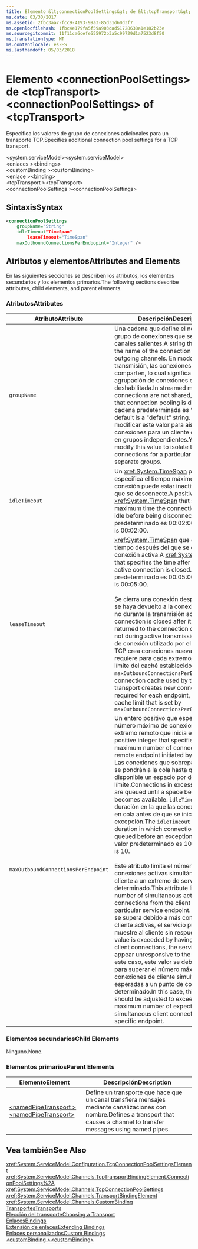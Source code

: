 ```yaml
---
title: Elemento &lt;connectionPoolSettings&gt; de &lt;tcpTransport&gt;
ms.date: 03/30/2017
ms.assetid: 2fbc3aa7-fcc9-4193-99a3-85d31d60d3f7
ms.openlocfilehash: 1fbc4e179fa5f59a903dad51728638a1e182b23e
ms.sourcegitcommit: 11f11ca6cefe555972b3a5c99729d1a7523d8f50
ms.translationtype: MT
ms.contentlocale: es-ES
ms.lasthandoff: 05/03/2018
---
```

# <a name="ltconnectionpoolsettingsgt-of-lttcptransportgt"></a><span data-ttu-id="8e66b-102">Elemento &lt;connectionPoolSettings&gt; de &lt;tcpTransport&gt;</span><span class="sxs-lookup"><span data-stu-id="8e66b-102">&lt;connectionPoolSettings&gt; of &lt;tcpTransport&gt;</span></span>
<span data-ttu-id="8e66b-103">Especifica los valores de grupo de conexiones adicionales para un transporte TCP.</span><span class="sxs-lookup"><span data-stu-id="8e66b-103">Specifies additional connection pool settings for a TCP transport.</span></span>  
  
 <span data-ttu-id="8e66b-104">\<system.serviceModel></span><span class="sxs-lookup"><span data-stu-id="8e66b-104">\<system.serviceModel></span></span>  
<span data-ttu-id="8e66b-105">\<enlaces ></span><span class="sxs-lookup"><span data-stu-id="8e66b-105">\<bindings></span></span>  
<span data-ttu-id="8e66b-106">\<customBinding ></span><span class="sxs-lookup"><span data-stu-id="8e66b-106">\<customBinding></span></span>  
<span data-ttu-id="8e66b-107">\<enlace ></span><span class="sxs-lookup"><span data-stu-id="8e66b-107">\<binding></span></span>  
<span data-ttu-id="8e66b-108">\<tcpTransport ></span><span class="sxs-lookup"><span data-stu-id="8e66b-108">\<tcpTransport></span></span>  
<span data-ttu-id="8e66b-109">\<connectionPoolSettings ></span><span class="sxs-lookup"><span data-stu-id="8e66b-109">\<connectionPoolSettings></span></span>  
  
## <a name="syntax"></a><span data-ttu-id="8e66b-110">Sintaxis</span><span class="sxs-lookup"><span data-stu-id="8e66b-110">Syntax</span></span>  
  
```xml  
<connectionPoolSettings  
    groupName="String"  
    idleTimeout"TimeSpan"  
        leaseTimeout="TimeSpan"  
    maxOutboundConnectionsPerEndpopint="Integer" />  
```  
  
## <a name="attributes-and-elements"></a><span data-ttu-id="8e66b-111">Atributos y elementos</span><span class="sxs-lookup"><span data-stu-id="8e66b-111">Attributes and Elements</span></span>  
 <span data-ttu-id="8e66b-112">En las siguientes secciones se describen los atributos, los elementos secundarios y los elementos primarios.</span><span class="sxs-lookup"><span data-stu-id="8e66b-112">The following sections describe attributes, child elements, and parent elements.</span></span>  
  
### <a name="attributes"></a><span data-ttu-id="8e66b-113">Atributos</span><span class="sxs-lookup"><span data-stu-id="8e66b-113">Attributes</span></span>  
  
|<span data-ttu-id="8e66b-114">Atributo</span><span class="sxs-lookup"><span data-stu-id="8e66b-114">Attribute</span></span>|<span data-ttu-id="8e66b-115">Descripción</span><span class="sxs-lookup"><span data-stu-id="8e66b-115">Description</span></span>|  
|---------------|-----------------|  
|`groupName`|<span data-ttu-id="8e66b-116">Una cadena que define el nombre del grupo de conexiones que se usa para canales salientes.</span><span class="sxs-lookup"><span data-stu-id="8e66b-116">A string that defines the name of the connection pool used for outgoing channels.</span></span> <span data-ttu-id="8e66b-117">En modo de transmisión, las conexiones no se comparten, lo cual significa que la agrupación de conexiones está deshabilitada.</span><span class="sxs-lookup"><span data-stu-id="8e66b-117">In streamed mode, connections are not shared, meaning that connection pooling is disabled.</span></span> <span data-ttu-id="8e66b-118">La cadena predeterminada es “default”.</span><span class="sxs-lookup"><span data-stu-id="8e66b-118">The default is a "default" string.</span></span> <span data-ttu-id="8e66b-119">Puede modificar este valor para aislar las conexiones para un cliente determinado en grupos independientes.</span><span class="sxs-lookup"><span data-stu-id="8e66b-119">You can modify this value to isolate the connections for a particular client into separate groups.</span></span>|  
|`idleTimeout`|<span data-ttu-id="8e66b-120">Un <xref:System.TimeSpan> positivo que especifica el tiempo máximo que la conexión puede estar inactiva antes de que se desconecte.</span><span class="sxs-lookup"><span data-stu-id="8e66b-120">A positive <xref:System.TimeSpan> that specifies the maximum time the connection can be idle before being disconnected.</span></span> <span data-ttu-id="8e66b-121">El valor predeterminado es 00:02:00.</span><span class="sxs-lookup"><span data-stu-id="8e66b-121">The default is 00:02:00.</span></span>|  
|`leaseTimeout`|<span data-ttu-id="8e66b-122"><xref:System.TimeSpan> que especifica el tiempo después del que se cierra una conexión activa.</span><span class="sxs-lookup"><span data-stu-id="8e66b-122">A <xref:System.TimeSpan> that specifies the time after which an active connection is closed.</span></span> <span data-ttu-id="8e66b-123">El valor predeterminado es 00:05:00.</span><span class="sxs-lookup"><span data-stu-id="8e66b-123">The default is 00:05:00.</span></span><br /><br /> <span data-ttu-id="8e66b-124">Se cierra una conexión después de que se haya devuelto a la conexión caché y no durante la transmisión activa.</span><span class="sxs-lookup"><span data-stu-id="8e66b-124">A connection is closed after it has been returned to the connection cache and not during active transmission.</span></span> <span data-ttu-id="8e66b-125">El caché de conexión utilizado por el transporte TCP crea conexiones nuevas, como se requiere para cada extremo, hasta el límite del caché establecido por `maxOutboundConnectionsPerEndpoint.`.</span><span class="sxs-lookup"><span data-stu-id="8e66b-125">The connection cache used by the TCP transport creates new connections as required for each endpoint, up to the cache limit that is set by `maxOutboundConnectionsPerEndpoint.`</span></span>|  
|`maxOutboundConnectionsPerEndpoint`|<span data-ttu-id="8e66b-126">Un entero positivo que especifica el número máximo de conexiones a un extremo remoto que inicia el servicio.</span><span class="sxs-lookup"><span data-stu-id="8e66b-126">A positive integer that specifies the maximum number of connections to a remote endpoint initiated by the service.</span></span> <span data-ttu-id="8e66b-127">Las conexiones que sobrepasen el límite se pondrán a la cola hasta que quede disponible un espacio por debajo del límite.</span><span class="sxs-lookup"><span data-stu-id="8e66b-127">Connections in excess of the limit are queued until a space below the limit becomes available.</span></span> <span data-ttu-id="8e66b-128">`idleTimeout` limita la duración en la que las conexiones siguen en cola antes de que se inicie una excepción.</span><span class="sxs-lookup"><span data-stu-id="8e66b-128">The `idleTimeout` limits the duration in which connections remain queued before an exception is thrown.</span></span> <span data-ttu-id="8e66b-129">El valor predeterminado es 10.</span><span class="sxs-lookup"><span data-stu-id="8e66b-129">The default is 10.</span></span><br /><br /> <span data-ttu-id="8e66b-130">Este atributo limita el número de conexiones activas simultáneas del cliente a un extremo de servicio determinado.</span><span class="sxs-lookup"><span data-stu-id="8e66b-130">This attribute limits the number of simultaneous active connections from the client to a particular service endpoint.</span></span> <span data-ttu-id="8e66b-131">Si este valor se supera debido a más conexiones de cliente activas, el servicio puede se le muestre al cliente sin respuesta.</span><span class="sxs-lookup"><span data-stu-id="8e66b-131">If this value is exceeded by having more active client connections, the service may appear unresponsive to the client.</span></span> <span data-ttu-id="8e66b-132">En este caso, este valor se debería ajustar para superar el número máximo de conexiones de cliente simultáneas esperadas a un punto de conexión determinado.</span><span class="sxs-lookup"><span data-stu-id="8e66b-132">In this case, this value should be adjusted to exceed the maximum number of expected simultaneous client connections to a specific endpoint.</span></span>|  
  
### <a name="child-elements"></a><span data-ttu-id="8e66b-133">Elementos secundarios</span><span class="sxs-lookup"><span data-stu-id="8e66b-133">Child Elements</span></span>  
 <span data-ttu-id="8e66b-134">Ninguno.</span><span class="sxs-lookup"><span data-stu-id="8e66b-134">None.</span></span>  
  
### <a name="parent-elements"></a><span data-ttu-id="8e66b-135">Elementos primarios</span><span class="sxs-lookup"><span data-stu-id="8e66b-135">Parent Elements</span></span>  
  
|<span data-ttu-id="8e66b-136">Elemento</span><span class="sxs-lookup"><span data-stu-id="8e66b-136">Element</span></span>|<span data-ttu-id="8e66b-137">Descripción</span><span class="sxs-lookup"><span data-stu-id="8e66b-137">Description</span></span>|  
|-------------|-----------------|  
|[<span data-ttu-id="8e66b-138">\<namedPipeTransport ></span><span class="sxs-lookup"><span data-stu-id="8e66b-138">\<namedPipeTransport></span></span>](../../../../../docs/framework/configure-apps/file-schema/wcf/namedpipetransport.md)|<span data-ttu-id="8e66b-139">Define un transporte que hace que un canal transfiera mensajes mediante canalizaciones con nombre.</span><span class="sxs-lookup"><span data-stu-id="8e66b-139">Defines a transport that causes a channel to transfer messages using named pipes.</span></span>|  
  
## <a name="see-also"></a><span data-ttu-id="8e66b-140">Vea también</span><span class="sxs-lookup"><span data-stu-id="8e66b-140">See Also</span></span>  
 <xref:System.ServiceModel.Configuration.TcpConnectionPoolSettingsElement>  
 <xref:System.ServiceModel.Channels.TcpTransportBindingElement.ConnectionPoolSettings%2A>  
 <xref:System.ServiceModel.Channels.TcpConnectionPoolSettings>  
 <xref:System.ServiceModel.Channels.TransportBindingElement>  
 <xref:System.ServiceModel.Channels.CustomBinding>  
 [<span data-ttu-id="8e66b-141">Transportes</span><span class="sxs-lookup"><span data-stu-id="8e66b-141">Transports</span></span>](../../../../../docs/framework/wcf/feature-details/transports.md)  
 [<span data-ttu-id="8e66b-142">Elección del transporte</span><span class="sxs-lookup"><span data-stu-id="8e66b-142">Choosing a Transport</span></span>](../../../../../docs/framework/wcf/feature-details/choosing-a-transport.md)  
 [<span data-ttu-id="8e66b-143">Enlaces</span><span class="sxs-lookup"><span data-stu-id="8e66b-143">Bindings</span></span>](../../../../../docs/framework/wcf/bindings.md)  
 [<span data-ttu-id="8e66b-144">Extensión de enlaces</span><span class="sxs-lookup"><span data-stu-id="8e66b-144">Extending Bindings</span></span>](../../../../../docs/framework/wcf/extending/extending-bindings.md)  
 [<span data-ttu-id="8e66b-145">Enlaces personalizados</span><span class="sxs-lookup"><span data-stu-id="8e66b-145">Custom Bindings</span></span>](../../../../../docs/framework/wcf/extending/custom-bindings.md)  
 [<span data-ttu-id="8e66b-146">\<customBinding ></span><span class="sxs-lookup"><span data-stu-id="8e66b-146">\<customBinding></span></span>](../../../../../docs/framework/configure-apps/file-schema/wcf/custombinding.md)
